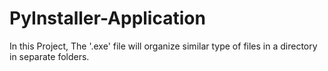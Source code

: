 # PyInstaller-Application
In this Project, The '.exe' file will organize similar type of files in a directory in separate folders.
